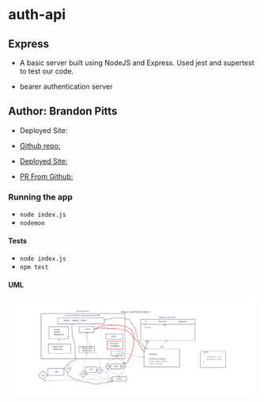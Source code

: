# auth-api

## Express

- A basic server built using NodeJS and Express. Used jest and supertest to test our code.

- bearer authentication server

## Author: Brandon Pitts

- Deployed Site:

- [Github repo:](https://github.com/brandomoki/auth-api)

- [Deployed Site:]()

- [PR From Github:]()

### Running the app

- `node index.js`
- `nodemon`

#### Tests

- `node index.js`
- `npm test`

#### UML

![Uml](./img/Basic%20Auth%20(2).png)
